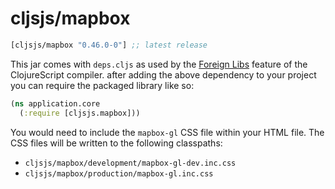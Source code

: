# cljsjs/mapbox

[](dependency)
```clojure
[cljsjs/mapbox "0.46.0-0"] ;; latest release
```
[](/dependency)

This jar comes with `deps.cljs` as used by the [Foreign Libs][flibs] feature
of the ClojureScript compiler. after adding the above dependency to your project
you can require the packaged library like so:

```clojure
(ns application.core
  (:require [cljsjs.mapbox]))
```
You would need to include the `mapbox-gl` CSS file within your HTML file. The CSS files will be written to the following classpaths:

* `cljsjs/mapbox/development/mapbox-gl-dev.inc.css`
* `cljsjs/mapbox/production/mapbox-gl.inc.css`

[flibs]: https://clojurescript.org/reference/packaging-foreign-deps
